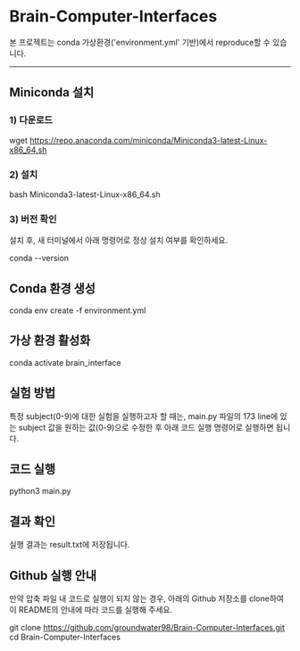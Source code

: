 # Brain-Computer-Interfaces

본 프로젝트는 conda 가상환경('environment.yml' 기반)에서 reproduce할 수 있습니다.

---

## Miniconda 설치
### 1) 다운로드
wget https://repo.anaconda.com/miniconda/Miniconda3-latest-Linux-x86_64.sh

### 2) 설치
bash Miniconda3-latest-Linux-x86_64.sh

### 3) 버전 확인
설치 후, 새 터미널에서 아래 명령어로 정상 설치 여부를 확인하세요.
  
  conda --version

## Conda 환경 생성
conda env create -f environment.yml

## 가상 환경 활성화
conda activate brain_interface

## 실험 방법
특정 subject(0-9)에 대한 실험을 실행하고자 할 때는, main.py 파일의 173 line에 있는 subject 값을 원하는 값(0-9)으로 수정한 후 아래 코드 실행 명령어로 실행하면 됩니다.

## 코드 실행
python3 main.py

## 결과 확인
실행 결과는 result.txt에 저장됩니다.

## Github 실행 안내
만약 압축 파일 내 코드로 실행이 되지 않는 경우, 아래의 Github 저장소를 clone하여
이 README의 안내에 따라 코드를 실행해 주세요.

git clone https://github.com/groundwater98/Brain-Computer-Interfaces.git
cd Brain-Computer-Interfaces
